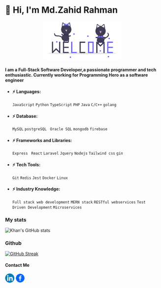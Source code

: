 # :man: Hi, I'm Md.Zahid Rahman


<div align="center">
    <img src="./welcome-pics.gif" width="50%" alt="welcome" />
</div>    

#### I am a Full-Stack Software Developer,a passionate programmer and tech enthusiastic. Currently working for Programming Hero as a software engineer

- #### :zap: Languages: 
    ` JavaScript `  ` Python `  ` TypeScript ` ` PHP `  ` Java `   ` C/C++ `  ` golang `
- #### :zap: Database:
     ` MySQL ` ` postgreSQL ` ` Oracle SQL` ` mongodb ` ` firebase ` 
- #### :zap: Frameworks and Libraries: 
   ` Express `  ` React`  ` Laravel `  ` Jquery ` ` Nodejs ` ` Tailwind css ` ` gin `
- #### :zap: Tech Tools:
   ` Git `  ` Redis `  ` Jest ` ` Docker ` ` Linux `
- #### :zap: Industry Knowledge:   
   ` Full stack web development `  ` MERN stack `  ` RESTful webservices `  ` Test Driven Development ` ` Microservices `


### My stats
![Khan's GitHub stats](https://github-readme-stats.vercel.app/api?username=zahid-rahman&show_icons=true&theme=radical)

### Github

[![GitHub Streak](https://github-readme-streak-stats.herokuapp.com/?user=zahid-rahman&theme=dark&date_format=j%20M%5B%20Y%5D)](https://git.io/streak-stats)


#### Contact Me
   <a href="https://www.linkedin.com/in/md-zahid-rahman/"><img src="./LinkedIn_icon_circle.svg.png" alt="drawing" width="30"/></a>
   <a href="https://www.facebook.com/jahidrahman.ragib/"><img src="./fab.png" alt="drawing" width="30"/></a>
<!---
zahid-rahman/zahid-rahman is a ✨ special ✨ repository because its `README.md` (this file) appears on your GitHub profile.
You can click the Preview link to take a look at your changes.
--->
